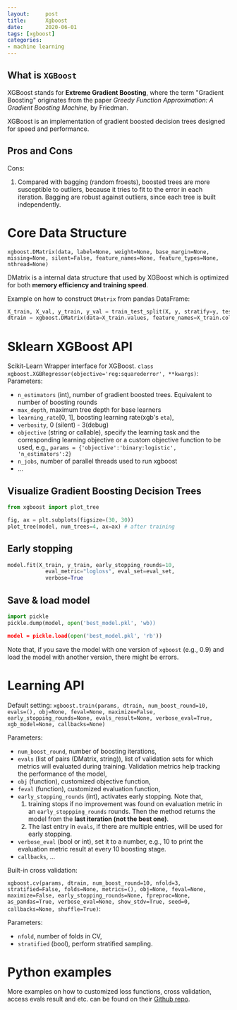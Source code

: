 ```yaml
---
layout:     post
title:      Xgboost
date:       2020-06-01
tags: [xgboost]
categories: 
- machine learning
---
```


## What is `XGBoost`
XGBoost stands for **Extreme Gradient Boosting**, where the term "Gradient Boosting" originates from the paper *Greedy Function Approximation: A Gradient Boosting Machine*, by Friedman.

XGBoost is an implementation of gradient boosted decision trees designed for speed and performance.

## Pros and Cons
Cons:
1. Compared with bagging (random froests), boosted trees are more susceptible to outliers, because it tries to fit to the error in each iteration. Bagging are robust against outliers, since each tree is built independently.

# Core Data Structure
`xgboost.DMatrix(data, label=None, weight=None, base_margin=None, missing=None, silent=False, feature_names=None, feature_types=None, nthread=None)`

DMatrix is a internal data structure that used by XGBoost which is optimized for both **memory efficiency and training speed**. 

Example on how to construct `DMatrix` from pandas DataFrame:
```python
X_train, X_val, y_train, y_val = train_test_split(X, y, stratify=y, test_size=0.2, random_state=89)
dtrain = xgboost.DMatrix(data=X_train.values, feature_names=X_train.columns, label=y_train.values)
```



# Sklearn XGBoost API 
Scikit-Learn Wrapper interface for XGBoost.
`class xgboost.XGBRegressor(objective='reg:squarederror', **kwargs)`:
Parameters:
* `n_estimators` (int), number of gradient boosted trees. Equivalent to number of boosting rounds
* `max_depth`, maximum tree depth for base learners
* `learning_rate`[0, 1], boosting learning rate(xgb's `eta`),
* `verbosity`, 0 (silent) - 3(debug)
* `objective` (string or callable), specify the learning task and the corresponding learning objective or a custom objective function to be used, e.g., `params = {'objective':'binary:logistic', 'n_estimators':2}`
* `n_jobs`, number of parallel threads used to run xgboost
* ...




## Visualize Gradient Boosting Decision Trees
```python
from xgboost import plot_tree

fig, ax = plt.subplots(figsize=(30, 30))
plot_tree(model, num_trees=4, ax=ax) # after training
```

## Early stopping 
```python
model.fit(X_train, y_train, early_stopping_rounds=10, 
            eval_metric="logloss", eval_set=eval_set, 
            verbose=True
```

## Save & load model 
```python
import pickle
pickle.dump(model, open('best_model.pkl', 'wb))

model = pickle.load(open('best_model.pkl', 'rb'))
```
Note that, if you save the model with one version of `xgboost` (e.g., 0.9) and load the model with another version, there might be errors. 


# Learning API
Default setting:
`xgboost.train(params, dtrain, num_boost_round=10, evals=(), obj=None, feval=None, maximize=False, early_stopping_rounds=None, evals_result=None, verbose_eval=True, xgb_model=None, callbacks=None)`

Parameters:
* `num_boost_round`, number of boosting iterations, 
* `evals` (list of pairs (DMatrix, string)), list of validation sets for which metrics will evaluated during training. Validation metrics help tracking the performance of the model,
* `obj` (function), customized objective function,
* `feval` (function), customized evaluation function,
* `early_stopping_rounds` (int), activates early stopping. Note that, 
    1. training stops if no improvement was found on evaluation metric in an `early_stoppping_rounds` rounds. Then the method returns the model from the **last iteration (not the best one)**.
    2. The last entry in `evals`, if there are multiple entries, will be used for early stopping. 
    <!-- Therefor `evals=[(dvalid, 'valid'), (dtrain, 'train')]` -->
* `verbose_eval` (bool or int), set it to a number, e.g., 10 to print the evaluation metric result at every 10 boosting stage.
* `callbacks`, ...

Built-in cross validation: 

`xgboost.cv(params, dtrain, num_boost_round=10, nfold=3, stratified=False, folds=None, metrics=(), obj=None, feval=None, maximize=False, early_stopping_rounds=None, fpreproc=None, as_pandas=True, verbose_eval=None, show_stdv=True, seed=0, callbacks=None, shuffle=True)`:

Parameters:
* `nfold`, number of folds in CV, 
* `stratified` (bool), perform stratified sampling.


# Python examples
More examples on how to customized loss functions, cross validation, access evals result and etc. can be found on their [Github repo](https://github.com/dmlc/xgboost/blob/master/demo/guide-python/basic_walkthrough.py).
